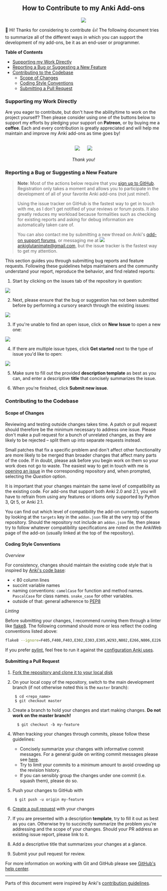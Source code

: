 

<h2 align="center">How to Contribute to my Anki Add-ons</h2>
<p align="center"><img src="https://glutanimate.com/logos/banner.svg"></p>

:wave: Hi! Thanks for considering to contribute :+1:! The following document tries to summarize all of the different ways in which you can support the development of my add-ons, be it as an end-user or programmer.


**Table of Contents**
- [Supporting my Work Directly](#supporting-my-work-directly)
- [Reporting a Bug or Suggesting a New Feature](#reporting-a-bug-or-suggesting-a-new-feature)
- [Contributing to the Codebase](#contributing-to-the-codebase)
  - [Scope of Changes](#scope-of-changes)
  - [Coding Style Conventions](#coding-style-conventions)
  - [Submitting a Pull Request](#submitting-a-pull-request)


### Supporting my Work Directly

Are you eager to contribute, but don't have the ability/time to work on the project yourself? Then please consider using one of the buttons below to support my efforts by pledging your support on <strong>Patreon</strong>, or by buying me a <strong>coffee</strong>. Each and every contribution is greatly appreciated and will help me maintain and improve my Anki add-ons as time goes by!

<br>

<center><a href="https://www.patreon.com/glutanimate" rel="nofollow" title="Support me on Patreon 😄"><img src="https://glutanimate.com/logos/patreon_button.svg"></a>      <a href="https://ko-fi.com/X8X0L4YV" rel="nofollow" title="Buy me a coffee 😊"><img src="https://glutanimate.com/logos/kofi_button.svg"></a></center>

<br>

<center>
<i>Thank you!</i>
</center>



### Reporting a Bug or Suggesting a New Feature

> **Note**: Most of the actions below require that you [sign up to GitHub](https://github.com/join). Registration only takes a moment and allows you to participate in the development of all of your favorite Anki add-ons (not just mine!).
> 
> Using the issue tracker on GitHub is the fastest way to get in touch with me, as I don't get notified of your reviews or forum posts. It also greatly reduces my workload because formalities such as checking for existing reports and asking for debug information are automatically taken care of.
> 
> You can also contact me by submitting a new thread on Anki's [αdd-on support forums](https://anki.tenderapp.com/discussions/add-ons), or messaging me at <a href="mailto:ankiglutanimate@gmail.com?subject=Support%20request%20concerning%20&lt;add-on&gt;%3A&amp;body=Please%20describe%20your%20request%20here%20while%20providing%20as%20many%20details%20as%20possible%20(e.g.%20exact%20instructions%20to%20reproduce%20the%20problem,%20screenshots, info%20about%20your%20Anki%20version%20and%20operating%20system,%20etc.) "><img src="https://glutanimate.com/logos/email.svg"> ankiglutanimate@gmail.com</a>, but the issue tracker is the fastest way to get my attention.


This section guides you through submitting bug reports and feature requests. Following these guidelines helps maintainers and the community understand your report, reproduce the behavior, and find related reports:

1. Start by clicking on the issues tab of the repository in question:

<img src="https://help.github.com/assets/images/help/repository/repo-tabs-issues.png">

2. Next, please ensure that the bug or suggestion has not been submitted before by performing a cursory search through the existing issues:

<img src="https://help.github.com/assets/images/help/issues/issues_search_bar.png">

3. If you're unable to find an open issue, click on **New Issue** to open a new one:

<img src="https://help.github.com/assets/images/help/issues/new_issues_button.png">

4. If there are multiple issue types, click **Get started** next to the type of issue you'd like to open:

<img src="https://help.github.com/assets/images/help/issues/issue_template_get_started_button.png">

5. Make sure to fill out the provided **description template** as best as you can, and enter a descriptive **title** that concisely summarizes the issue.

6. When you're finished, click **Submit new issue**.




### Contributing to the Codebase

#### Scope of Changes

Reviewing and testing outside changes takes time. A patch or pull request should therefore be the minimum necessary to address one issue. Please don't make a pull request for a bunch of unrelated changes, as they are likely to be rejected – split them up into separate requests instead.

Small patches that fix a specific problem and don't affect other functionality are more likely to be merged than broader changes that affect many parts of the code. If in doubt, please ask before you begin work on them so your work does not go to waste. The easiest way to get in touch with me is [opening an issue](https://help.github.com/en/articles/creating-an-issue) in the corresponding repository and, when prompted, selecting the _Question_ option.

It is important that your changes maintain the same level of compatibility as the existing code. For add-ons that support both Anki 2.0 and 2.1, you will have to refrain from using any features or idioms only supported by Python 3, Qt 5, or Anki 2.1.

You can find out which level of compatibility the add-on currently supports by looking at the `targets` key in the `addon.json` file at the very top of the repository. Should the repository not include an `addon.json` file, then please try to follow whatever compatibility specifications are noted on the AnkiWeb page of the add-on (usually linked at the top of the repository).

#### Coding Style Conventions

_Overview_

For consistency, changes should maintain the existing code style that is inspired by [Anki's code base](https://github.com/dae/anki/blob/master/README.contributing):

- < 80 column lines
- succint variable names
- naming conventions: `camelCase` for function and method names. `PascalCase` for class names. `snake_case` for other variables.
- outside of that: general adherence to [PEP8](https://www.python.org/dev/peps/pep-0008/)

_Linting_

Before submitting your changes, I recommend running them through a linter like [flake8](http://flake8.pycqa.org/en/latest/). The following command should more or less reflect the coding conventions listed above:

```bash
flake8 --ignore=F405,F408,F403,E302,E303,E305,W293,N802,E266,N806,E226,E402 --exclude=forms,resources src
```

If you prefer [pylint](https://www.pylint.org/), feel free to run it against the [configuration Anki uses](https://github.com/dae/anki/blob/master/.pylintrc).

#### Submitting a Pull Request


1. [Fork the repository and clone it to your local disk](https://help.github.com/en/articles/fork-a-repo)

2. On your local copy of the repository, switch to the main development branch (if not otherwise noted this is the `master` branch):

        $ cd <repo_name>
        $ git checkout master

3. Create a branch to hold your changes and start making changes. **Do not work on the master branch!**

         $ git checkout -b my-feature

4. When tracking your changes through commits, please follow these guidelines:
    - Concisely summarize your changes with informative commit messages. For a general guide on writing commit messages please see [here](https://github.com/erlang/otp/wiki/writing-good-commit-messages).
    - Try to limit your commits to a minimum amount to avoid crowding up the revision history.
    - If you can sensibly group the changes under one commit (i.e. squash them), please do so.

5. Push your changes to GitHub with

        $ git push -u origin my-feature

6. [Create a pull request](https://help.github.com/en/articles/creating-a-pull-request) with your changes

7. If you are presented with a description **template**, try to fill it out as best as you can. Otherwise try to succinctly summarize the problem you're addressing and the scope of your changes. Should your PR address an existing issue report, please link to it.
8.  Add a descriptive title that summarizes your changes at a glance.
9.  Submit your pull request for review.

For more information on working with Git and GitHub please see [GitHub's help center](https://help.github.com/en).



---

Parts of this document were inspired by Anki's [contribution guidelines](https://github.com/dae/anki/blob/master/README.contributing).